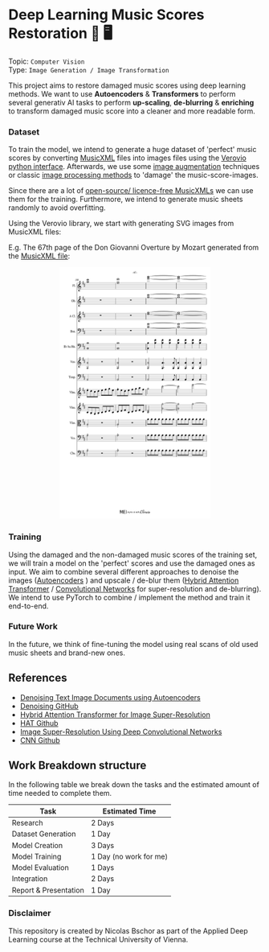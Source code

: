 # Deep Learning Music Scores Restoration 🎼 🖥️

Topic: `Computer Vision` 
<br>
Type: `Image Generation / Image Transformation`

This project aims to restore damaged music scores using deep learning methods. 
We want to use **Autoencoders** & **Transformers** to perform several generativ AI tasks to perform 
**up-scaling**, **de-blurring** & **enriching** to transform damaged music score into a cleaner and more readable form. 

### Dataset 

To train the model, we intend to generate a huge dataset of 'perfect' music scores by converting [MusicXML](https://de.wikipedia.org/wiki/MusicXML) 
files into images files using the [Verovio python interface](https://pypi.org/project/verovio/). 
Afterwards, we use some [image augmentation](https://albumentations.ai/) techniques or classic [image processing methods](https://pillow.readthedocs.io/en/stable/)
to 'damage' the music-score-images.

Since there are a lot of [open-source/ licence-free MusicXMLs](http://mscorelib.com/actree/) 
we can use them for the training. 
Furthermore, we intend to generate music sheets randomly to avoid overfitting. 

Using the Verovio library, we start with generating SVG images from MusicXML files:

E.g. The 67th page of the Don Giovanni Overture by Mozart generated from the [MusicXML file](examples/Mozart-Don_Giovanni.mxl): 

<div style="text-align: center">
    <img height="500px" src="examples/render/Mozart-Don_Giovanni/sheet_66.svg" alt="Mozart: Don Giovann (sheet 66)" title="Mozart: Don Giovann (sheet 66)" style="display: inline-block; margin: 0 auto; max-width: 300px; background-color: #ffffff">
</div>

### Training

Using the damaged and the non-damaged music scores of the training set, 
we will train a model on the 'perfect' scores and use the damaged ones as input.
We aim to combine several different approaches to denoise the images ([Autoencoders](https://www.researchgate.net/publication/356423394_Denoising_Text_Image_Documents_using_Autoencoders) ) 
and upscale / de-blur them 
([Hybrid Attention Transformer](https://arxiv.org/abs/2205.04437v3) / [Convolutional Networks](https://arxiv.org/abs/1501.00092) 
for super-resolution and de-blurring).
We intend to use PyTorch to combine / implement the method and train it end-to-end.


### Future Work
In the future, 
we think of fine-tuning the model using real scans of old used music sheets and brand-new ones.


## References
* [Denoising Text Image Documents using Autoencoders](https://www.researchgate.net/publication/356423394_Denoising_Text_Image_Documents_using_Autoencoders)
* [Denoising GitHub](https://github.com/Surya-Prakash-Reddy/Denoising-Documents)
* [Hybrid Attention Transformer for Image Super-Resolution](https://arxiv.org/abs/2205.04437v3)
* [HAT Github](https://github.com/XPixelGroup/HAT)
* [Image Super-Resolution Using Deep Convolutional Networks](https://arxiv.org/abs/1501.00092)
* [CNN Github](https://github.com/amanshenoy/image-super-resolution)

## Work Breakdown structure

In the following table we break down the tasks and the
estimated amount of time needed to complete them. 

| Task                  | Estimated Time         |
|-----------------------|------------------------|
| Research              | 2 Days                 |
| Dataset Generation    | 1 Day                  |
| Model Creation        | 3 Days                 |
| Model Training        | 1 Day (no work for me) |
| Model Evaluation      | 1 Days                 |
| Integration           | 2 Days                 |
| Report & Presentation | 1 Day                  |


### Disclaimer
This repository is created by Nicolas Bschor as part of 
the Applied Deep Learning course at the Technical University of Vienna.

